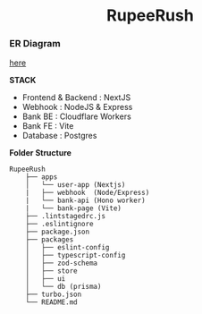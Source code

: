 <h1 align="center">RupeeRush</h1>

### ER Diagram

[here](https://claude.site/artifacts/f9363611-1200-485c-8531-41fda91c7aa8)

**STACK**

- Frontend & Backend : NextJS
- Webhook : NodeJS & Express
- Bank BE : Cloudflare Workers
- Bank FE : Vite
- Database : Postgres

**Folder Structure**

```
RupeeRush
    ├── apps
    │   └── user-app (Nextjs)
    |   ├── webhook  (Node/Express)
    |   └── bank-api (Hono worker)
    |   └── bank-page (Vite)
    ├── .lintstagedrc.js
    ├── .eslintignore
    ├── package.json
    ├── packages
    │   ├── eslint-config
    │   ├── typescript-config
    │   ├── zod-schema
    │   ├── store
    │   ├── ui
    │   └── db (prisma)
    ├── turbo.json
    └── README.md
```
